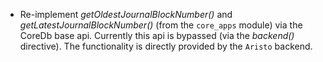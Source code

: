 * Re-implement *getOldestJournalBlockNumber()* and
  *getLatestJournalBlockNumber()* (from the `core_apps` module) via the CoreDb
  base api. Currently this api is bypassed (via the *backend()* directive). The
  functionality is directly provided by the `Aristo` backend.
